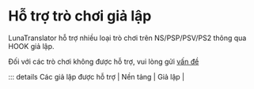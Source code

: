 # Hỗ trợ trò chơi giả lập

LunaTranslator hỗ trợ nhiều loại trò chơi trên NS/PSP/PSV/PS2 thông qua HOOK giả lập.

Đối với các trò chơi không được hỗ trợ, vui lòng gửi [vấn đề](https://lunatranslator.org/Resource/game_support)

::: details Các giả lập được hỗ trợ
| Nền tảng | Giả lập |
